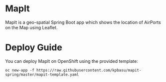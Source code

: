 # MapIt

MapIt is a geo-spatial Spring Boot app which shows the location of AirPorts on the Map using Leaflet.


# Deploy Guide

You can deploy MapIt on OpenShift using the provided template:
```
oc new-app -f https://raw.githubusercontent.com/kpbasu/mapit-spring/master/mapit-template.yaml
```

